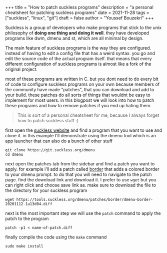 +++
title = "How to patch suckless programs"
description = "a personal cheatsheet for patching suckless programs"
date = 2021-11-28
tags = ["suckless", "linux", "git"]
draft = false
author = "Youssef Bouzekri"
+++

Suckless is a group of developers who make programs that stick to the unix philosophy of **doing one thing and doing it well**. they have developed programs like dwm, dmenu and st, which are all minimal by design.

The main feature of suckless programs is the way they are configured. instead of having to edit a config file that has a weird syntax. you go and edit the source code of the actual program itself. that means that every different configuration of suckless programs is almost like a fork of the original project.

most of these programs are written in C. but you dont need to do every bit of code to configure suckless programs on your own because members of the community have made "patches", that you can download and add to your build. these patches do all sorts of things that wouldnt be easy to implement for most users. in this blogpost we will look into how to patch these programs and how to remove patches if you end up hating them.

> This is sort of a personal cheatsheet for me, because I always forget how to patch suckless stuff :)

first open the [suckless website](https:suckless.org) and find a program that you want to use and clone it. in this example I'll demonstrate using the dmenu tool which is an app launcher that can also do a bunch of other stuff

```shell
git clone https://git.suckless.org/dmenu
cd dmenu
```

next open the patches tab from the sidebar and find a patch you want to apply. for example i'll add a patch called [border](https:https://tools.suckless.org/dmenu/patches/border/) that adds a colored border to your dmenu prompt. to do that you will need to navigate to the patch page. find the download link and download it. I prefer to use `wget` but you can right click and choose save link as. make sure to download the file to the directory for your suckless program

```shell
wget https://tools.suckless.org/dmenu/patches/border/dmenu-border-20201112-1a13d04.diff
```

next is the most important step we will use the `patch` command to apply the patch to the program

```shell
patch -p1 < name-of-patch.diff
```

finally compile the code using the `make` command

```shell
sudo make install
```
